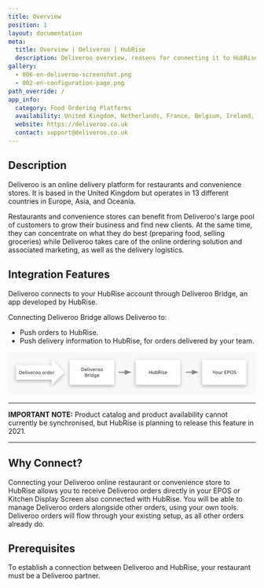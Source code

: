 ```yaml
---
title: Overview
position: 1
layout: documentation
meta:
  title: Overview | Deliveroo | HubRise
  description: Deliveroo overview, reasons for connecting it to HubRise and summary of integrated features. Synchronise data between your EPOS and your apps.
gallery:
  - 006-en-deliveroo-screenshot.png
  - 002-en-configuration-page.png
path_override: /
app_info:
  category: Food Ordering Platforms
  availability: United Kingdom, Netherlands, France, Belgium, Ireland, Spain, Italy, Australia, New Zealand, Singapore, Hong Kong, United Arab Emirates, and Kuwait
  website: https://deliveroo.co.uk
  contact: support@deliveroo.co.uk
---
```


## Description

Deliveroo is an online delivery platform for restaurants and convenience stores.
It is based in the United Kingdom but operates in 13 different countries in Europe, Asia, and Oceania.

Restaurants and convenience stores can benefit from Deliveroo's large pool of customers to grow their business and find new clients.
At the same time, they can concentrate on what they do best (preparing food, selling groceries) while Deliveroo takes care of the online ordering solution and associated marketing, as well as the delivery logistics.

## Integration Features

Deliveroo connects to your HubRise account through Deliveroo Bridge, an app developed by HubRise.

Connecting Deliveroo Bridge allows Deliveroo to:

- Push orders to HubRise.
- Push delivery information to HubRise, for orders delivered by your team.

![Diagram of the connection flow between Deliveroo, Deliveroo Bridge, and HubRise](../images/000-en-2x-connection-diagram.png)

---

**IMPORTANT NOTE:** Product catalog and product availability cannot currently be synchronised, but HubRise is planning to release this feature in 2021.

---

## Why Connect?

Connecting your Deliveroo online restaurant or convenience store to HubRise allows you to receive Deliveroo orders directly in your EPOS or Kitchen Display Screen also connected with HubRise.
You will be able to manage Deliveroo orders alongside other orders, using your own tools. Deliveroo orders will flow through your existing setup, as all other orders already do.

## Prerequisites

To establish a connection between Deliveroo and HubRise, your restaurant must be a Deliveroo partner.
